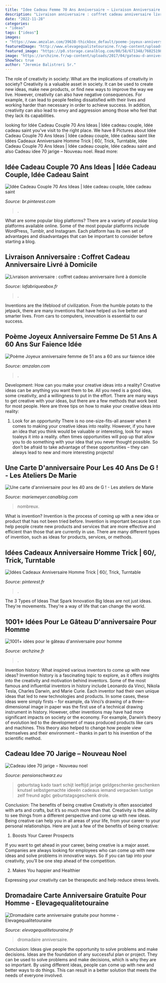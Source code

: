 ```yaml
---
title: "Idee Cadeau Femme 70 Ans Anniversaire ~ Livraison Anniversaire : Coffret Cadeau Anniversaire Livré à Domicile"
description: "Livraison anniversaire : coffret cadeau anniversaire livré à domicile"
date: "2022-11-28"
categories:
- "ideas"
tags: ["ideas"]
images:
- "https://www.amzalan.com/39638-thickbox_default/poeme-joyeux-anniversaire-femme-de-51-ans-a-60-ans-sur-faience-idee-cadeau-fete-neuf-emballe.jpg"
featuredImage: "http://www.elevagequalitetouraine.fr/wp-content/uploads/2019/01/dromadaire-carte-anniversaire-unique-cartes-d-invitation-anniversaire-gratuites-cartes-d-invitation-of-dromadaire-carte-anniversaire-5-1024x708.jpg"
featured_image: "https://p0.storage.canalblog.com/00/58/671348/76025198.jpg"
image: "https://archzine.fr/wp-content/uploads/2017/04/gateau-d-anniversaire-original-adulte-gateau-d-anniversaire-recette-bmw.jpg"
ShowToc: true
author: "Jeremie Balistreri Sr."
---
```



The role of creativity in society: What are the implications of creativity in society?
Creativity is a valuable asset in society. It can be used to create new ideas, make new products, or find new ways to improve the way we live. However, creativity can also have negative consequences. For example, it can lead to people feeling dissatisfied with their lives and working harder than necessary in order to achieve success. In addition, creativity can also lead to envy and aggression among those who feel that they lack its capabilities.

	

		
looking for Idée Cadeau Couple 70 Ans Ideas | Idée cadeau couple, Idée cadeau saint you've visit to the right place. We have 8 Pictures about Idée Cadeau Couple 70 Ans Ideas | Idée cadeau couple, Idée cadeau saint like Idées Cadeaux Anniversaire Homme Trick | 60/, Trick, Turntable, Idée Cadeau Couple 70 Ans Ideas | Idée cadeau couple, Idée cadeau saint and also Cadeau idee 70 jarige – Nouveau noel. Read more:
		
    
## Idée Cadeau Couple 70 Ans Ideas | Idée Cadeau Couple, Idée Cadeau Saint

<img loading=lazy src="https://i.pinimg.com/736x/ae/77/5c/ae775cbc2d83e7bdd2ff6bae0b5914bc.jpg" onerror="this.onerror=null;this.src='https://tse1.mm.bing.net/th?id=OIP.wtoCs9yvFvDU-R70LXBZMAHaEK&amp;pid=15.1';" alt="Idée Cadeau Couple 70 Ans Ideas | Idée cadeau couple, Idée cadeau saint">

_Source: br.pinterest.com_

>. 

	

What are some popular blog platforms?
There are a variety of popular blog platforms available online. Some of the most popular platforms include WordPress, Tumblr, and Instagram. Each platform has its own set of advantages and disadvantages that can be important to consider before starting a blog.

    
## Livraison Anniversaire : Coffret Cadeau Anniversaire Livré à Domicile

<img loading=lazy src="https://lafabriqueabox.fr/wp-content/uploads/2019/08/coffret-anniversaire-femme-1-1024x576.jpg" onerror="this.onerror=null;this.src='https://tse4.mm.bing.net/th?id=OIP.gsYVZMRNBS_WxEZ4erAivQHaEK&amp;pid=15.1';" alt="Livraison anniversaire : coffret cadeau anniversaire livré à domicile">

_Source: lafabriqueabox.fr_

>. 

	

Inventions are the lifeblood of civilization. From the humble potato to the jetpack, there are many inventions that have helped us live better and smarter lives. From cars to computers, innovation is essential to our success.

    
## Poème Joyeux Anniversaire Femme De 51 Ans A 60 Ans Sur Faience Idée

<img loading=lazy src="https://www.amzalan.com/39638-thickbox_default/poeme-joyeux-anniversaire-femme-de-51-ans-a-60-ans-sur-faience-idee-cadeau-fete-neuf-emballe.jpg" onerror="this.onerror=null;this.src='https://tse3.mm.bing.net/th?id=OIP.ZaCGIh0GZ-4kzYFvS4DM2wHaHa&amp;pid=15.1';" alt="Poème Joyeux anniversaire femme de 51 ans a 60 ans sur faience idée">

_Source: amzalan.com_

>. 

	

Development: How can you make your creative ideas into a reality?
Creative ideas can be anything you want them to be. All you need is a good idea, some creativity, and a willingness to put in the effort. There are many ways to get creative with your ideas, but there are a few methods that work best for most people. Here are three tips on how to make your creative ideas into reality:
1. Look for an opportunity
There is no one-size-fits-all answer when it comes to making your creative ideas into reality. However, if you have an idea that you think would be valuable or interesting, look for ways toaleys it into a reality. often times opportunities will pop up that allow you to do something with your idea that you never thought possible. So don’t be afraid to take advantage of these opportunities – they can always lead to new and more interesting projects!

    
## Une Carte D&#039;anniversaire Pour Les 40 Ans De G ! - Les Ateliers De Marie

<img loading=lazy src="https://p0.storage.canalblog.com/00/58/671348/76025198.jpg" onerror="this.onerror=null;this.src='https://tse4.mm.bing.net/th?id=OIP.j6agOGxz1Jk22jabbYCJyQHaGK&amp;pid=15.1';" alt="Une carte d&#039;anniversaire pour les 40 ans de G ! - Les ateliers de Marie">

_Source: mariemeyer.canalblog.com_

>nombreux. 

	

What is invention?
Invention is the process of coming up with a new idea or product that has not been tried before. Invention is important because it can help people create new products and services that are more effective and efficient than those that are currently in use. There are many different types of invention, such as ideas for products, services, or methods.

    
## Idées Cadeaux Anniversaire Homme Trick | 60/, Trick, Turntable

<img loading=lazy src="https://i.pinimg.com/736x/7d/2c/c1/7d2cc10578fb1cc3ba54046c07a22c43.jpg" onerror="this.onerror=null;this.src='https://tse2.mm.bing.net/th?id=OIP.mTvsbrIZm-0PslwLKUBzogHaFI&amp;pid=15.1';" alt="Idées Cadeaux Anniversaire Homme Trick | 60/, Trick, Turntable">

_Source: pinterest.fr_

>. 

	

The 3 Types of Ideas That Spark Innovation
Big Ideas are not just ideas. They're movements. They're a way of life that can change the world.

    
## 1001+ Idées Pour Le Gâteau D&#039;anniversaire Pour Homme

<img loading=lazy src="https://archzine.fr/wp-content/uploads/2017/04/gateau-d-anniversaire-original-adulte-gateau-d-anniversaire-recette-bmw.jpg" onerror="this.onerror=null;this.src='https://tse3.mm.bing.net/th?id=OIP.a4-ZOmyjEH4SKxqkplnz1wHaLH&amp;pid=15.1';" alt="1001+ idées pour le gâteau d&#039;anniversaire pour homme">

_Source: archzine.fr_

>. 

	

Invention history: What inspired various inventors to come up with new ideas?
Invention history is a fascinating topic to explore, as it offers insights into the creativity and motivation behind inventors. Some of the most famous and influential inventors in history include Leonardo da Vinci, Nikola Tesla, Charles Darwin, and Marie Curie. Each inventor had their own unique ideas that led to new technologies and products. In some cases, these ideas were simply firsts – for example, da Vinci’s drawing of a three-dimensional image in paper was the first use of a technical drawing instrument in history. However, other inventions may have had more significant impacts on society or the economy. For example, Darwin’s theory of evolution led to the development of mass produced products like cars and machines. This theory also helped to change how people view themselves and their environment – thanks in part to his invention of the scientific method.

    
## Cadeau Idee 70 Jarige – Nouveau Noel

<img loading=lazy src="https://i.pinimg.com/originals/dd/ce/e0/ddcee092afaab75eedafa7c55b0148df.jpg" onerror="this.onerror=null;this.src='https://tse4.mm.bing.net/th?id=OIP.A1ql6rPR8H70nAqk8cReuAHaNM&amp;pid=15.1';" alt="Cadeau idee 70 jarige – Nouveau noel">

_Source: pensionschwarz.eu_

>geburtstag kado taart schijt leeftijd jarige geldgeschenke geschenken knutsel selbstgemachte ideeën cadeaus iemand verpacken lustige zelf freund agbc geburtstagsgeschenk drole. 

	

Conclusion: The benefits of being creative
Creativity is often associated with arts and crafts, but it’s so much more than that. Creativity is the ability to see things from a different perspective and come up with new ideas. Being creative can help you in all areas of your life, from your career to your personal relationships.
Here are just a few of the benefits of being creative:

1. Boosts Your Career Prospects

If you want to get ahead in your career, being creative is a major asset. Companies are always looking for employees who can come up with new ideas and solve problems in innovative ways. So if you can tap into your creativity, you’ll be one step ahead of the competition.

2. Makes You happier and Healthier

Expressing your creativity can be therapeutic and help reduce stress levels.

    
## Dromadaire Carte Anniversaire Gratuite Pour Homme - Elevagequalitetouraine

<img loading=lazy src="http://www.elevagequalitetouraine.fr/wp-content/uploads/2019/01/dromadaire-carte-anniversaire-unique-cartes-d-invitation-anniversaire-gratuites-cartes-d-invitation-of-dromadaire-carte-anniversaire-5-1024x708.jpg" onerror="this.onerror=null;this.src='https://tse3.mm.bing.net/th?id=OIP.swQzTIn_a8GmmlRjiIwFJAHaFH&amp;pid=15.1';" alt="Dromadaire carte anniversaire gratuite pour homme - Elevagequalitetouraine">

_Source: elevagequalitetouraine.fr_

>dromadaire anniversaire. 

	

Conclusion: Ideas give people the opportunity to solve problems and make decisions.
Ideas are the foundation of any successful plan or project. They can be used to solve problems and make decisions, which is why they are so important. By using different ideas, people can come up with new and better ways to do things. This can result in a better solution that meets the needs of everyone involved.

